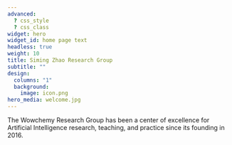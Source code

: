 ```yaml
---
advanced:
  ? css_style
  ? css_class
widget: hero
widget_id: home page text
headless: true
weight: 10
title: Siming Zhao Research Group
subtitle: ""
design:
  columns: "1"
  background:
    image: icon.png
hero_media: welcome.jpg
---
```


The Wowchemy Research Group has been a center of excellence for Artificial Intelligence research, teaching, and practice since its founding in 2016.

